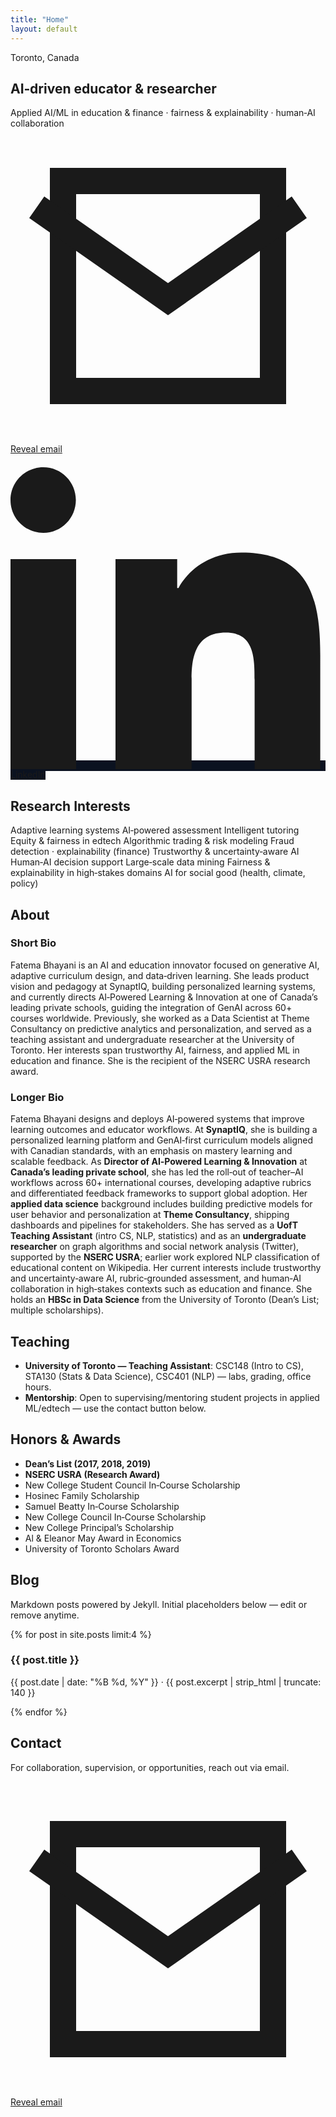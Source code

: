 ```yaml
---
title: "Home"
layout: default
---
```


<section class="hero" id="home">
  <span class="kicker">Toronto, Canada</span>
  <h1>AI‑driven educator & researcher</h1>
  <div class="tagline">Applied AI/ML in education & finance · fairness & explainability · human‑AI collaboration</div>
  <div class="meta">
    <a class="cta" id="email-link" href="#" onclick="revealEmail('fatema.alibhayani','gmail.com');return false;">
      <svg class="icon" viewBox="0 0 24 24" fill="none" stroke="currentColor" stroke-width="2">
        <path d="M4 4h16v16H4z"/><path d="M22 6l-10 7L2 6"/>
      </svg>
      <span>Reveal email</span>
    </a>
    <a href="https://www.linkedin.com/in/fatemabhayani/" class="cta" style="background:#0b1220" target="_blank" rel="noopener">
      <svg class="icon" viewBox="0 0 24 24" fill="currentColor"><path d="M4.98 3.5C4.98 4.88 3.88 6 2.5 6S0 4.88 0 3.5 1.12 1 2.5 1 4.98 2.12 4.98 3.5zM0 8h5v16H0zM8 8h4.7v2.2h.1c.7-1.3 2.3-2.7 4.8-2.7 5.1 0 6 3.4 6 7.8V24h-5v-6.8c0-1.6 0-3.6-2.2-3.6-2.2 0-2.6 1.7-2.6 3.5V24H8z"/></svg>
      <span>LinkedIn</span>
    </a>
  </div>
</section>

<section class="section" id="research">
  <h2>Research Interests</h2>
  <div class="badges">
    <span class="badge">Adaptive learning systems</span>
    <span class="badge">AI‑powered assessment</span>
    <span class="badge">Intelligent tutoring</span>
    <span class="badge">Equity & fairness in edtech</span>
    <span class="badge">Algorithmic trading & risk modeling</span>
    <span class="badge">Fraud detection · explainability (finance)</span>
    <span class="badge">Trustworthy & uncertainty‑aware AI</span>
    <span class="badge">Human‑AI decision support</span>
    <span class="badge">Large‑scale data mining</span>
    <span class="badge">Fairness & explainability in high‑stakes domains</span>
    <span class="badge">AI for social good (health, climate, policy)</span>
  </div>
</section>

<section class="section" id="about">
  <h2>About</h2>
  <div class="grid">
    <div class="card">
      <h3>Short Bio</h3>
      <p>Fatema Bhayani is an AI and education innovator focused on generative AI, adaptive curriculum design, and data‑driven learning. She leads product vision and pedagogy at SynaptIQ, building personalized learning systems, and currently directs AI‑Powered Learning &amp; Innovation at one of Canada’s leading private schools, guiding the integration of GenAI across 60+ courses worldwide. Previously, she worked as a Data Scientist at Theme Consultancy on predictive analytics and personalization, and served as a teaching assistant and undergraduate researcher at the University of Toronto. Her interests span trustworthy AI, fairness, and applied ML in education and finance. She is the recipient of the NSERC USRA research award.</p>
    </div>
    <div class="card">
      <h3>Longer Bio</h3>
      <p>Fatema Bhayani designs and deploys AI‑powered systems that improve learning outcomes and educator workflows. At <strong>SynaptIQ</strong>, she is building a personalized learning platform and GenAI‑first curriculum models aligned with Canadian standards, with an emphasis on mastery learning and scalable feedback. As <strong>Director of AI‑Powered Learning &amp; Innovation</strong> at <strong>Canada’s leading private school</strong>, she has led the roll‑out of teacher–AI workflows across 60+ international courses, developing adaptive rubrics and differentiated feedback frameworks to support global adoption. Her <strong>applied data science</strong> background includes building predictive models for user behavior and personalization at <strong>Theme Consultancy</strong>, shipping dashboards and pipelines for stakeholders. She has served as a <strong>UofT Teaching Assistant</strong> (intro CS, NLP, statistics) and as an <strong>undergraduate researcher</strong> on graph algorithms and social network analysis (Twitter), supported by the <strong>NSERC USRA</strong>; earlier work explored NLP classification of educational content on Wikipedia. Her current interests include trustworthy and uncertainty‑aware AI, rubric‑grounded assessment, and human‑AI collaboration in high‑stakes contexts such as education and finance. She holds an <strong>HBSc in Data Science</strong> from the University of Toronto (Dean’s List; multiple scholarships).</p>
    </div>
  </div>
</section>

<section class="section" id="teaching">
  <h2>Teaching</h2>
  <ul class="list">
    <li><strong>University of Toronto — Teaching Assistant</strong>: CSC148 (Intro to CS), STA130 (Stats &amp; Data Science), CSC401 (NLP) — labs, grading, office hours.</li>
    <li><strong>Mentorship</strong>: Open to supervising/mentoring student projects in applied ML/edtech — use the contact button below.</li>
  </ul>
</section>

<section class="section" id="awards">
  <h2>Honors &amp; Awards</h2>
  <ul class="list">
    <li><strong>Dean’s List (2017, 2018, 2019)</strong></li>
    <li><strong>NSERC USRA (Research Award)</strong></li>
    <li>New College Student Council In‑Course Scholarship</li>
    <li>Hosinec Family Scholarship</li>
    <li>Samuel Beatty In‑Course Scholarship</li>
    <li>New College Council In‑Course Scholarship</li>
    <li>New College Principal’s Scholarship</li>
    <li>Al &amp; Eleanor May Award in Economics</li>
    <li>University of Toronto Scholars Award</li>
  </ul>
</section>

<section class="section" id="blog">
  <h2>Blog</h2>
  <p class="small">Markdown posts powered by Jekyll. Initial placeholders below — edit or remove anytime.</p>
  <div class="grid">
  {% for post in site.posts limit:4 %}
    <div class="card">
      <h3><a href="{{ post.url | relative_url }}" style="text-decoration:none">{{ post.title }}</a></h3>
      <p class="small">{{ post.date | date: "%B %d, %Y" }} &middot; {{ post.excerpt | strip_html | truncate: 140 }}</p>
    </div>
  {% endfor %}
  </div>
</section>

<section class="section" id="contact">
  <h2>Contact</h2>
  <p>For collaboration, supervision, or opportunities, reach out via email.</p>
  <a class="cta" id="email-link-bottom" href="#" onclick="revealEmail('fatema.alibhayani','gmail.com');return false;">
    <svg class="icon" viewBox="0 0 24 24" fill="none" stroke="currentColor" stroke-width="2">
      <path d="M4 4h16v16H4z"/><path d="M22 6l-10 7L2 6"/>
    </svg>
    <span>Reveal email</span>
  </a>
</section>
